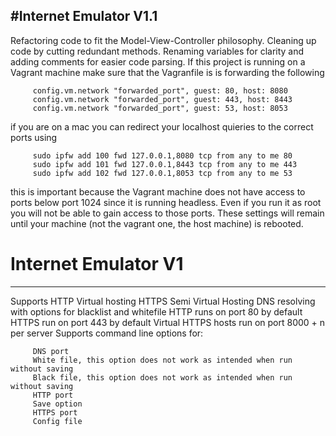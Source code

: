 #Internet Emulator V1.1
-----------------------------------------
Refactoring code to fit the Model-View-Controller philosophy. Cleaning up code by cutting redundant methods. Renaming variables for clarity and adding comments for easier code parsing. If this project is running on a Vagrant machine make sure that the Vagranfile is is forwarding the following

         config.vm.network "forwarded_port", guest: 80, host: 8080
         config.vm.network "forwarded_port", guest: 443, host: 8443
         config.vm.network "forwarded_port", guest: 53, host: 8053
    
if you are on a mac you can redirect your localhost quieries to the correct ports using

         sudo ipfw add 100 fwd 127.0.0.1,8080 tcp from any to me 80
         sudo ipfw add 101 fwd 127.0.0.1,8443 tcp from any to me 443
         sudo ipfw add 102 fwd 127.0.0.1,8053 tcp from any to me 53

this is important because the Vagrant machine does not have access to ports below port 1024 since it is running headless. Even if you run it as root you will not be able to gain access to those ports. These settings will remain until your machine (not the vagrant one, the host machine) is rebooted.

# Internet Emulator V1
-----------------------------------------
Supports HTTP Virtual hosting
         HTTPS Semi Virtual Hosting
         DNS resolving with options for blacklist and whitefile
         HTTP runs on port 80 by default
         HTTPS run on port 443 by default
         Virtual HTTPS hosts run on port 8000 + n per server
         Supports command line options for:
         
         DNS port
         White file, this option does not work as intended when run without saving
         Black file, this option does not work as intended when run without saving
         HTTP port
         Save option
         HTTPS port
         Config file
